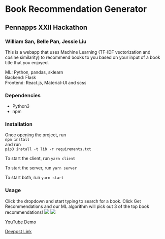 # Book Recommendation Generator 
## Pennapps XXII Hackathon
### William San, Belle Pan, Jessie Liu

This is a webapp that uses Machine Learning (TF-IDF vectorization and cosine similarity) to recommend books to you based on your input of a book title that you enjoyed. 

ML:  Python, pandas, sklearn <br />
Backend: Flask <br />
Frontend: React.js, Material-UI and scss

### Dependencies

- Python3
- npm

### Installation

Once opening the project, run <br />
`npm install` <br />
and run <br />
`pip3 install -t lib -r requirements.txt`

To start the client, run 
`yarn client`

To start the server, run
`yarn server`

To start both, run
`yarn start`

### Usage

Click the dropdown and start typing to search for a book. Click Get Recommendations and our ML algorithm will pick out 3 of the top book recommendations!
![](https://i.imgur.com/BU4aatN.png)
![](https://i.imgur.com/QHvdfDg.png)

[YouTube Demo](https://www.youtube.com/watch?v=TIIIxY3viZE)

[Devpost Link](https://devpost.com/software/bookrecommender)
